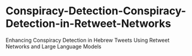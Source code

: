 # Conspiracy-Detection-Conspiracy-Detection-in-Retweet-Networks
Enhancing Conspiracy Detection in Hebrew Tweets Using Retweet Networks and Large Language Models
